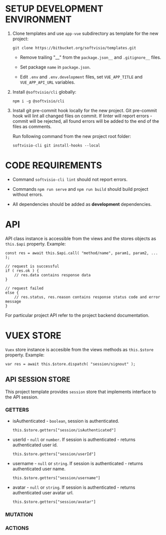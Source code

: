 # SETUP DEVELOPMENT ENVIRONMENT

1. Clone templates and use `app-vue` subdirectory as template for the new project:

    ```
    git clone https://bitbucket.org/softvisio/templates.git
    ```

    - Remove trailing "\_\_" from the `package.json__` and `.gitignore__` files.

    - Set package `name` in `package.json`.

    - Edit `.env` and `.env.development` files, set `VUE_APP_TITLE` and `VUE_APP_API_URL` variables.

2. Install `@softvisio/cli` globally:

    ```
    npm i -g @softvisio/cli
    ```

3. Install git pre-commit hook locally for the new project. Git pre-commit hook will lint all changed files on commit. If linter will report errors - commit will be rejected, all found errors will be added to the end of the files as comments.

    Run following command from the new project root folder:

    ```
    softvisio-cli git install-hooks --local
    ```

# CODE REQUIREMENTS

-   Command `softvisio-cli lint` should not report errors.

-   Commands `npm run serve` and `npm run build` should build project without errors.

-   All dependencies should be added as **development** dependencies.

# API

API class instance is accessible from the views and the stores objects as `this.$api` property. Example:

```
const res = await this.$api.call( "method/name", param1, param2, ... );

// request is successful
if ( res.ok ) {
    // res.data contains response data
}

// request failed
else {
    // res.status, res.reason contains response status code and error message
}
```

For particular project API refer to the project backend documentation.

# VUEX STORE

`Vuex` store instance is accesible from the views methods as `this.$store` property. Example:

```
var res = await this.$store.dispatch( "session/signout" );
```

## API SESSION STORE

This project template provides `session` store that implements interface to the API session.

### GETTERS

-   isAuthenticated - `boolean`, session is authenticated.

    ```
    this.$store.getters["session/isAuthenticated"]
    ```

-   userId - `null` or `number`. If session is authenticated - returns authenticated user id.

    ```
    this.$store.getters["session/userId"]
    ```

-   username - `null` or `string`. If session is authenticated - returns authenticated user name.

    ```
    this.$store.getters["session/username"]
    ```

-   avatar - `null` or `string`. If session is authenticated - returns authenticated user avatar url.

    ```
    this.$store.getters["session/avatar"]
    ```

### MUTATION

### ACTIONS

